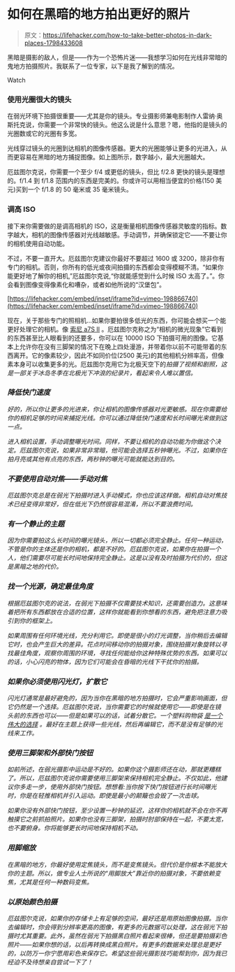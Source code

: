 # 如何在黑暗的地方拍出更好的照片

> 原文：<https://lifehacker.com/how-to-take-better-photos-in-dark-places-1798433608>

黑暗是摄影的敌人，但是——作为一个恐怖片迷——我想学习如何在光线非常暗的鬼地方拍摄照片。我联系了一位专家，以下是我了解到的情况。

Watch

### 使用光圈很大的镜头

在弱光环境下拍摄很重要——尤其是你的镜头。专业摄影师兼电影制作人雷纳·奥斯托克说，你需要一个非常快的镜头。他这么说是什么意思？嗯，他指的是镜头的光圈数或它的光圈有多宽。

光线穿过镜头的光圈到达相机的图像传感器。更大的光圈能够让更多的光进入，从而更容易在黑暗的地方捕捉图像。如上图所示，数字越小，最大光圈越大。

厄兹图尔克说，你需要一个至少 f/4 或更低的镜头，但比 f/2.8 更快的镜头是理想的。f/1.4 到 f/1.8 范围内的东西是完美的。你或许可以用相当便宜的价格(150 美元)买到一个 f/1.8 的 50 毫米或 35 毫米镜头。

### 调高 ISO

接下来你需要做的是调高相机的 ISO，这是衡量相机图像传感器灵敏度的指标。数字越大，相机的图像传感器对光线越敏感。手动调节，并确保锁定它——不要让你的相机使用自动功能。

不过，不要一直开大。厄兹图尔克建议你最好不要超过 1600 或 3200，除非你有专门的相机。否则，你所有的低光或夜间拍摄的东西都会变得模糊不清。“如果你能更好地了解你的相机,”厄兹图尔克说,“你就能感觉到什么时候 ISO 太高了。”。你会看到图像变得像素化和嘈杂，或者如他所说的“汉堡包”。

 [https://lifehacker.com/embed/inset/iframe?id=vimeo-198866740](https://lifehacker.com/embed/inset/iframe?id=vimeo-198866740) 

现在，关于那些专门的照相机...如果你要拍很多低光的东西，你可能会想买一个能更好处理它的相机。像 [索尼 a7S II](https://www.amazon.com/Sony-ILCE7SM2-mount-Camera-Full-Frame/dp/B0158SRJVQ?asc_campaign=InlineText&asc_refurl=https://lifehacker.com/how-to-take-better-photos-in-dark-places-1798433608&asc_source=&tag=kinjalifehackerlink-20) 。厄兹图尔克称之为“相机的微光现象”它看到的东西甚至比人眼看到的还要多，你可以在 10000 ISO 下拍摄可用的图像。它基本上允许你在没有三脚架的情况下在晚上四处漫游，并带着你以前不可能带着的东西离开。它的像素较少，因此不如同价位(2500 美元)的其他相机分辨率高，但像素本身可以收集更多的光。厄兹图尔克用它为北极天空下的[](http://www.underanarcticsky.com/)*拍摄了视频和剧照，这是一部关于冰岛冬季在北极光下冲浪的纪录片，看起来令人难以置信。*

### *降低快门速度*

*好的，所以你让更多的光进来，你让相机的图像传感器对光更敏感。现在你需要给你的相机足够的时间来捕捉光线。你可以通过降低快门速度和长时间曝光来做到这一点。*

*进入相机设置，手动调整曝光时间。同样，不要让相机的自动功能为你做这个决定。厄兹图尔克说，如果非常非常暗，他可能会选择五秒钟曝光。不过，如果你在拍月亮或其他有点亮的东西，两秒钟的曝光可能就能达到目的。*

### ***不要使用自动对焦——手动对焦***

*厄兹图尔克总是在弱光下拍摄时进入手动模式，你也应该这样做。相机自动对焦技术已经变得非常好，但在低光下仍然很容易混淆，所以不要浪费时间。* 

### *有一个静止的主题*

*因为你需要拍这么长时间的曝光镜头，所以一切都必须完全静止。任何一种运动，不管是你的主体还是你的相机，都是不好的。厄兹图尔克说，如果你在拍摄一个人，他们需要尽可能长时间地保持完全静止。这是以没有及时拍摄为代价的，但这是黑暗之地的代价。*

### *找一个光源，确定最佳角度*

*根据厄兹图尔克的说法，在弱光下拍摄不仅需要技术知识，还需要创造力。这意味着把所有东西都放在合适的位置，这样你就能看到你想看的东西，避免把注意力吸引到你的框架上。*

*如果周围有任何环境光线，充分利用它。即使是很小的灯光调整，当你稍后去编辑它时，也会产生巨大的差异。花点时间移动你的拍摄对象，围绕拍摄对象旋转以寻找最佳角度，观察你周围的环境，寻找任何能给你这种特殊优势的东西。如果可以的话，小心闪亮的物体，因为它们可能会在昏暗的光线下干扰你的拍摄。*

### ***如果你必须使用闪光灯，扩散它***

*闪光灯通常是最好避免的，因为当你在黑暗的地方拍摄时，它会严重影响画面，但它仍然是一个选择。厄兹图尔克说，当你需要它的时候就使用它——即使是在镜头前的东西也可以——但是如果可以的话，试着分散它。一个塑料购物袋 [是一个伟大的选择](https://lifehacker.com/why-a-plastic-bag-is-a-photographers-best-friend-1789112661) 。最好在主题上获得一些光线，然后再编辑它，而不是没有足够的光线来工作。* 

### *使用三脚架和外部快门按钮*

*如前所述，在弱光摄影中运动是不好的。如果你这个摄影师还在动，那就更糟糕了。所以，厄兹图尔克说你需要使用三脚架来保持相机完全静止。不仅如此，他建议你多走一步，使用外部快门按钮。想想看:当你按下快门按钮进行长时间曝光时，你是在轻推相机并引入运动。即使是最小的颠簸也会毁了一次击球。*

*如果你没有外部快门按钮，至少设置一秒钟的延迟，这样你的相机就不会在你不再触摸它之前抓拍照片。如果你也没有三脚架，拍摄时肘部保持在一起，不要太宽，也不要俯身。你将能够更长时间地保持相机不动。*

### *用脚缩放*

*在黑暗的地方，你最好使用定焦镜头，而不是变焦镜头。但代价是你根本不能放大你的主题。所以，做专业人士所说的“用脚放大”靠近你的拍摄对象，不要依赖变焦，尤其是任何一种数码变焦。*

### *以原始颜色拍摄*

*厄兹图尔克说，如果你的存储卡上有足够的空间，最好还是用原始图像拍摄。当你去编辑时，你会得到分辨率更高的图像，有更多的元数据可以处理，这在弱光下拍摄时尤其重要。此外，虽然在弱光下拍摄黑白照片看起来很棒，但还是要拍摄彩色照片——如果你想的话，以后再转换成黑白照片。有更多的数据来处理总是更好的，以防万一你宁愿用彩色来保存它。希望这些弱光摄影技巧能帮到你，因为我已经迫不及待想亲自尝试一下了！*